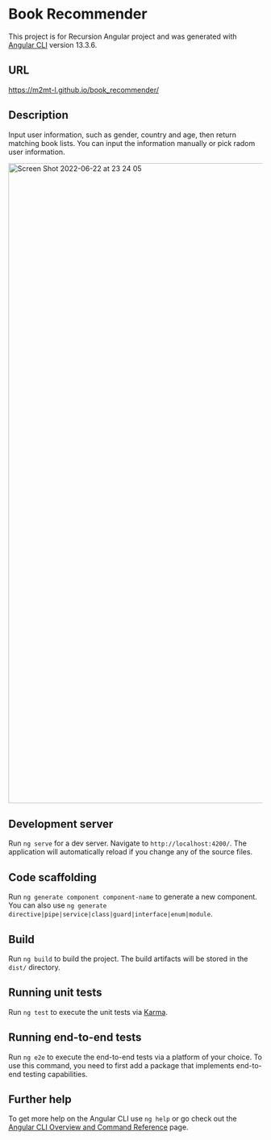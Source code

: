 # Book Recommender

This project is for Recursion Angular project and was generated with [Angular CLI](https://github.com/angular/angular-cli) version 13.3.6.

## URL

https://m2mt-l.github.io/book_recommender/

## Description

Input user information, such as gender, country and age, then return matching book lists. You can input the information manually or pick radom user information.

<img width="1269" alt="Screen Shot 2022-06-22 at 23 24 05" src="https://user-images.githubusercontent.com/6548931/175053551-26eb8374-38ec-47bf-9d66-a0f69109ea58.png">

## Development server

Run `ng serve` for a dev server. Navigate to `http://localhost:4200/`. The application will automatically reload if you change any of the source files.

## Code scaffolding

Run `ng generate component component-name` to generate a new component. You can also use `ng generate directive|pipe|service|class|guard|interface|enum|module`.

## Build

Run `ng build` to build the project. The build artifacts will be stored in the `dist/` directory.

## Running unit tests

Run `ng test` to execute the unit tests via [Karma](https://karma-runner.github.io).

## Running end-to-end tests

Run `ng e2e` to execute the end-to-end tests via a platform of your choice. To use this command, you need to first add a package that implements end-to-end testing capabilities.

## Further help

To get more help on the Angular CLI use `ng help` or go check out the [Angular CLI Overview and Command Reference](https://angular.io/cli) page.
